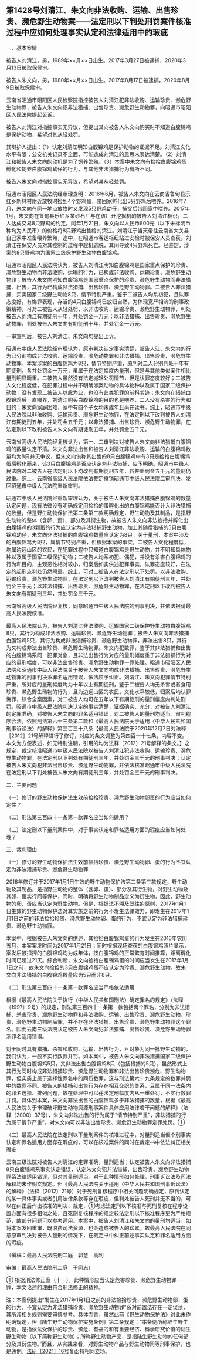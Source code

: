 ## 第1428号刘清江、朱文向非法收购、运输、出售珍贵、濒危野生动物案——法定刑以下判处刑罚案件核准过程中应如何处理事实认定和法律适用中的瑕疵

一、基本案情

被告人刘清江，男，1989年××月××日出生。2017年3月27日被逮捕，2020年3月13日被取保候审。

被告人朱文向，男，1980年××月××日出生。2017年8月17日被逮捕，2020年8月9日被取保候审。

云南省昭通市昭阳区人民检察院指控被告人刘清江犯非法收购、运输珍贵、濒危野生动物罪，被告人朱文向犯非法猎捕、出售珍贵、濒危野生动物罪，向昭通市昭阳区人民法院提起公诉。

被告人刘清江对指控事实无异议，但提出其向被告人朱文向购买时不知道白腹锦鸡是保护动物，希望对其从轻处罚。

其辩护人提出：（1）认定刘清江明知白腹锦鸡是保护动物的证据不足。刘清江文化水平有限；公安机关记录不全面，可能造成刘清江的意思未表达清楚。（2）刘清江和被告人朱文向的动机是为了饲养繁殖。（3）本案中朱文向有捡拾白腹锦鸡蛋孵化和饲养白腹锦鸡幼仔的行为，与其他非法猎捕行为有所不同。

被告人朱文向对指控事实无异议，希望对其从轻处罚。

昭通市昭阳区人民法院经审理查明：2016年6月，被告人朱文向在云商省鲁甸县乐红乡新林村附近放牧时捡到4个野鸡蛋，带回家孵化出3只野鸡后喂养。2016年7月，朱文向在同一地点放牧时又发现5只野鸡幼仔，捕捉后带回家中喂养。2017年1月，朱文向在鲁甸县乐红乡某砂石厂与在该厂开挖掘机的被告人刘清江相识，二人达成交易8只野鸡的约定。同年1月21日，朱文向以人民币800元（以下未标明币种均为人民币）的价格将8只野鸡出售给刘清江。刘清江于当天带往云南省大关县自己家中准备喂养繁殖，途中，在昭通市客运枢纽站过安检时被保安人员查获。刘清江在保安人员对其控制的过程中趁机逃脱，其间导致4只野鸡死亡。经鉴定，涉案的8只野鸡均为国家二级保护野生动物白腹锦鸡。

昭通市昭阳区人民法院认为，被告人刘清江明知白腹锦鸡是国家重点保护的珍贵、濒危野生动物而非法收购、运输的行为，已构成非法收购、运输珍贵、濒危野生动物罪；被告人朱文向明知白腹锦鸡是国家重点保护的珍贵、濒危野生动物而非法猎捕、出售，其行为已构成非法猎捕、出售珍贵、濒危野生动物罪。二被告人非法猎捕、买卖国家二级野生动物8只，情节特别严重。鉴于二被告人均系初犯，且认罪态度好，有悔罪表现，存活的4只白腹锦鸡已放归自然，为体现宽严相济的刑事政策精神，可对二被告人从轻处罚，以非法收购、运输珍贵、濒危野生动物罪，判处被告人刘清江有期徒刑十年，并处罚金一万元；以非法猎捕、出售珍贵、濒危野生动物罪，判处被告人朱文向有期徒刑十年，并处罚金一万元。

一审宣判后，被告人刘清江、朱文向均提出上诉。

昭通市中级人民法院经审理认为，原审判决认定事实清楚，被告人江、朱文向的行为已分别构成非法收购、运输珍贵、濒危动物罪和非法猎捕、出售珍贵、濒危野生动物罪。本案涉案的白腹锦鸡为8只，情节特别严重，原判对二人分别判处十年有期徒刑，各并处罚金一万元，虽属于在法定幅度内量刑，但是与其他类似案件相比量刑明显畸重。二被告人虽然没有法定减轻处罚情节，但是认罪态度较好；二被告人文化程度低，在犯罪过程中并不明确涉案动物的具体物种以及属于国家二级保护动物；没有发现二被告人以此为业，也没有此类犯罪的前科劣迹；朱文向在猎捕白腹锦鸡后一直喂养，刘清江购买白腹锦鸡的目的也是喂养，二人没有杀害的行为和目的；朱文向家庭困难，家中有四个子女均未成年且尚在读书。综上，昭通市中级人民法院以非法收购、运输珍贵、濒危野生动物罪，在法定刑以下改判被告人刘清江有期徒刑五年，并处罚金五千元；以非法猎捕、出售珍贵、濒危野生动物罪，在法定刑以下改判被告人朱文向有期徒刑五年，并处罚金五千元。

云南省高级人民法院经复核认为，第一、二审判决对被告人朱文向非法猎捕白腹锦鸡的数量认定不清。朱文向非法出售和被告人刘清江非法收购、运输的白腹锦鸡数量均为8只并无争议，但朱文向供称其出售的8只白腹锦鸡中有3只是捡拾白腹锦鸡蛋后孵化而来，该3只白腹锦鸡是否应认定为非法猎捕，应予明确。昭通市中级人民法院对二被告人在法定刑以下均改判有期徒刑五年，各并处罚金五千元的量刑仍过重。综上，云南省高级人民法院依法裁定撤销昭通市中级人民法院二审判决，发回昭通市中级人民法院重新审判。

昭通市中级人民法院经重新审理认为，关于被告人朱文向非法猎捕白腹锦鸡的数量认定问题，现有法律没有明确规定用捡拾的蛋孵化出的白腹锦鸡能否计入非法猎捕的数量，但是野生动物保护法第二条第三款明确规定，野生动物及其制品，是指野生动物的整体（含卵、蛋）、部分及其衍生物，故被告人朱文向非法捡拾并孵化出白腹锦鸡的3颗蛋的行为应认定为非法猎捕野生动物，加上其随后猎捕的5只白腹锦鸡幼仔，朱文向非法猎捕的白腹锦鸡数量应认定为8只。关于量刑，本案中涉及的白腹锦鸡为8只，属情节特别严重，但根据本案的事实，二被告人文化程度低，均属边远山区的农民，在犯罪过程中只知道白腹锦鸡是野生动物，并不明知具体物种以及属于国家二级保护动物；二被告人均系初犯、偶犯，并没有杀害白腹锦鸡的行为和目的，主观恶性相对较小，归案后如实供述犯罪事实，认罪态度较好，在法定的起刑点判处仍然畸重。综上，可对二被告人在法定刑以下处罚。以非法收购、运输珍贵、濒危野生动物罪，在法定刑以下改判被告人刘清江有期徒刑三年，并处罚金三千元；以非法猎捕、出售珍贵、濒危野生动物罪，在法定刑以下改判被告人朱文向有期徒刑三年，并处罚金三千元。

云南省高级人民法院经复核，同意昭通市中级人民法院的刑事判决，并依法报请最高人民法院核准。

最高人民法院认为，被告人刘清江非法收购、运输国家二级保护野生动物白腹锦鸡8只，其行为构成非法收购、运输珍贵、濒危野生动物罪；被告人朱文向非法猎捕白腹锦鸡5只，其行为构成非法猎捕珍贵、濒危野生动物罪，非法出售8只，其行为又构成非法出售珍贵、濒危野生动物罪。朱文向犯数罪，鉴于其非法猎捕和出售的白腹锦鸡系同一犯罪对象，且非法出售行为对应的量刑幅度重于非法猎捕行为对应的量刑幅度，可以非法出售珍贵、濒危野生动物罪一罪处理。昭通市昭阳区人民法院和昭通市中级人民法院关于被告人朱文向构成非法猎捕、出售珍贵、濒危野生动物罪的刑事判决系罪名适用错误，依法应予纠正。刘清江、朱文向犯罪情节特别严重，所对应的量刑幅度均为十年以上有期徒刑，鉴于二被告人均无杀害或者食用珍贵、濒危野生动物的行为，且为边远山区的农民，文化水平较低，归案后均认罪悔罪，综合全案因素，对二被告人均可在五年以下有期徒刑的量刑幅度内判处刑罚。昭通市中级人民法院判决认定的事实清楚，证据确实、充分，对被告人刘清江的定罪准确，对被告人朱文向的罪名适用错误，对二被告人的量刑均适当。审判程序合法。依照刑法第六十三条第二款和《最高人民法院关于适用〈中华人民共和国刑事诉讼法〉的解释》第三百三十八条【最高人民法院于2020年12月7日对法释［2012］21号解释进行了修订，对应的条文调整为第四百一十七条，内容不变。本文为方便表述，如无特别注明，引用的均为法释〔2012）21号解释的条文。】之规定，裁定核准昭通市中级人民法院以被告人刘清江犯非法收购、运输珍贵、濒危野生动物罪，在法定刑以下判处有期徒刑三年，并处罚金三千元的刑事判决；认定被告人朱文向犯非法出售珍贵、濒危野生动物罪，并依法核准昭通市中级人民法院在法定刑以下判处被告人朱文向有期徒刑三年，并处罚金三千元的刑事判决。

二、主要问题

（一）修订的野生动物保护法生效前捡拾珍贵、濒危野生动物卵蛋的行为应当如何定性？

（二）刑法第三百四十一条第一款罪名应当如何适用？

（三）法定刑以下量刑案件中，对于事实认定和罪名适用方面的瑕疵应当如何处理？

三、裁判理由

（一）修订的野生动物保护法生效前捡拾珍贵、濒危野生动物卵、蛋的行为不宜认定为非法猎捕珍贵、濒危野生动物罪

2016年修订并于2017年1月1日生效的野生动物保护法第二条第三款规定，野生动物及其制品，是指野生动物的整体（含卵、蛋）、部分及其衍生物，对野生动物及其卵、蛋实行同等保护，同时，明确将野生动物制品定义为衍生物，因此，野生动物的卵、蛋应当认定为野生动物。但是，根据法不溯及既往的原则，2017年1月1日生效的野生动物保护法对其实施之前的行为不发生法律效力，即发生在2017年1月1日之前的非法捡拾珍贵、濒危野生动物卵、蛋的行为，不宜认定为非法猎捕珍贵、濒危野生动物罪。

本案中，根据被告人朱文向的供述，其捡拾白腹锦鸡蛋的行为发生在2016年农历五月，本案案发时间为2017年1月21日；同时根据现场查获的白腹锦鸡照片显示，案发后被扣押的白腹锦鸡均为成年体，按白腹锦鸡的正常繁育时间推算，距离孵化时间已超过21天。综合判断，朱文向捡拾白腹锦鸡蛋的时间应当发生在2017年1月1日之前，故朱文向捡拾的3只白腹锦鸡蛋不应认定为珍贵、濒危野生动物。故朱文向非法猎捕的白腹锦鸡数量应为5只而非8只。

（二）刑法第三百四十一条第一款罪名应当严格依法适用

根据《最高人民法院关于执行〈中华人民共和国刑法〉确定罪名的规定》（法释〔1997〕9号）的规定，刑法第三百四十一条第一款包括两个罪名，分别为非法猎捕、杀害珍贵、濒危野生动物罪和非法收购、运输、出售珍贵、濒危野生动物、珍贵、濒危野生动物制品罪，并不存在非法猎捕、出售珍贵、濒危野生动物罪这个罪名。因而云南三级法院认定被告人朱文向犯非法猎捕、出售珍贵、濒危野生动物罪系罪名适用错误。

对于同时具有猎捕、杀害和收购、运输、出售行为，且对象为同一批野生动物的，我们认为，一般不实行数罪并罚。如本案中，被告人朱文向非法猎捕国家二级保护野生动物白腹锦鸡5只，又非法出售白腹锦鸡8只（包括猎捕的5只），虽然形式上其行为同时构成非法猎捕珍贵、濒危野生动物罪和非法出售珍贵濒危、野生动物罪，但实质上属于选择性罪名中的同质数罪，这与刑法第六十九条规定的数罪并罚中的数罪不同。被告人的猎捕和出售行为存在相互交织的关系，且属于同一法条内的罪名选择、排列问题，故在处理中可以茌法定刑幅度内从一重处罚，不实行数罪并罚。具体到本案，朱文向非法出售的白腹锦鸡多于非法猎捕的数量，根据《最高人民法院关于审理破坏野生动物资源刑事案件具体应用法律若干问题的解释》（法释〔2000〕37号），朱文向非法出售的行为属于“情节特别严重”，非法猎捕的行为属于情节严重”。对朱文向可以非法出售珍贵、濒危野生动物罪定罪处罚。①

（三）最高人民法院在法定刑以下量刑案件的核准过程中，对量刑适当但个别事实认定和罪名适用方面存在瑕疵的，可以在核准案件的同时在裁定书中依法纠正相关瑕疵

云南三级法院对被告人刘清江的定罪准确，量刑适当；认定被告人朱文向非法猎捕8只白腹锦鸡系事实认定错误，认定朱文向犯非法猎捕、出售珍贵、濒危野生动物罪系法律适用错误，但对其量刑适当。对于此种情形如何处理，刑事诉讼法及司法解释均未作明文规定。但《最高人民法院关于适用〈中华人民共和国刑事诉讼法〉的解释》（法释〔2012〕21号）对于死刑复核程序中相关问题明确规定，原判认定的某一具体事实或者引用法律条款等存在瑕疵，但判处被告人死刑并无不当的，可以在纠正后作出核准的判决、裁定，①考虑法定刑以下核准与死刑复核在程序设置方面有很多相似之处，且死刑复核程序的规定较法定刑以下核准程序更为严格规范，故部分问题可以参考适用。本案中，被告人刘清江和朱文向的量刑均适当，如将本案发回重审，既浪费司法资源，也会造成被告人的讼累。故最高人民法院在同意原审判决对被告人量刑的情况下，在裁定书中纠正前述事实认定和罪名适用方面的暇疵。

（撰稿：最高人民法院刑二庭　郭慧　高利

审编：最高人民法院刑二庭　于同志）

① 根据刑法修正案（十一），此种情形应当认定危害珍贵、濒危野生动物罪一罪，本文论述的理由符合刑法修正的精神。

注：本案例提出“发生在2017年1月1日之前的非法捡拾珍贵、濒危野生动物卵、蛋的行为，不宜认定为非法猎捕珍贵、濒危野生动物罪”系对前置法存在一定误读，其所涉相关规则需要审慎参考。具体而言，虽然此前《野生动物保护法》对此未作明确规定，但《陆生野生动物保护实施条例》第二条规定：“本条例所称陆生野生动物，是指依法受保护的珍贵、濒危、有益的和有重要经济、科学研究价值的陆生野生动物（以下简称野生动物）；所称野生动物产品，是指陆生野生动物的任何部分及其衍生物。”而且，从实践来看，对野生动物产品与野生动物同等刑事保护，也是通例。[法研〔2021〕16号](http://xsba0.com/sfjs/2021/fy-fzdx2021.htm)复函持相同立场。